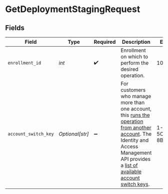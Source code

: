 # GetDeploymentStagingRequest


## Fields

| Field                                                                                                                                                                                                                                                                                                                                                         | Type                                                                                                                                                                                                                                                                                                                                                          | Required                                                                                                                                                                                                                                                                                                                                                      | Description                                                                                                                                                                                                                                                                                                                                                   | Example                                                                                                                                                                                                                                                                                                                                                       |
| ------------------------------------------------------------------------------------------------------------------------------------------------------------------------------------------------------------------------------------------------------------------------------------------------------------------------------------------------------------- | ------------------------------------------------------------------------------------------------------------------------------------------------------------------------------------------------------------------------------------------------------------------------------------------------------------------------------------------------------------- | ------------------------------------------------------------------------------------------------------------------------------------------------------------------------------------------------------------------------------------------------------------------------------------------------------------------------------------------------------------- | ------------------------------------------------------------------------------------------------------------------------------------------------------------------------------------------------------------------------------------------------------------------------------------------------------------------------------------------------------------- | ------------------------------------------------------------------------------------------------------------------------------------------------------------------------------------------------------------------------------------------------------------------------------------------------------------------------------------------------------------- |
| `enrollment_id`                                                                                                                                                                                                                                                                                                                                               | *int*                                                                                                                                                                                                                                                                                                                                                         | :heavy_check_mark:                                                                                                                                                                                                                                                                                                                                            | Enrollment on which to perform the desired operation.                                                                                                                                                                                                                                                                                                         | 10000                                                                                                                                                                                                                                                                                                                                                         |
| `account_switch_key`                                                                                                                                                                                                                                                                                                                                          | *Optional[str]*                                                                                                                                                                                                                                                                                                                                               | :heavy_minus_sign:                                                                                                                                                                                                                                                                                                                                            | For customers who manage more than one account, this [runs the operation from another account](https://techdocs.akamai.com/developer/docs/manage-many-accounts-with-one-api-client). The Identity and Access Management API provides a [list of available account switch keys](https://techdocs.akamai.com/iam-api/reference/get-client-account-switch-keys). | 1-5C0YLB:1-8BYUX                                                                                                                                                                                                                                                                                                                                              |